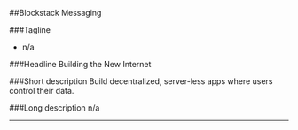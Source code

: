 ##Blockstack Messaging

###Tagline
* n/a

###Headline
Building the New Internet

###Short description
Build decentralized, server-less apps where users control their data.

###Long description
n/a

***